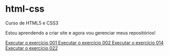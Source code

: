 # html-css
 Curso de HTML5 e CSS3

 Estou aprendendo a criar site e agora vou gerenciar meus repositórios!

 <a href="https://grmonteiroh.github.io/html-css/exercicios/ex001/index.html">Executar o exercício 001 </a>
 <a href="https://grmonteiroh.github.io/html-css/exercicios/ex002/index.html">Executar o exercício 002 </a>
 <a href="https://grmonteiroh.github.io/html-css/exercicios/ex014/index.html">Executar o exercício 014 </a>
 <a href="https://grmonteiroh.github.io/html-css/exercicios/ex022/fundo007.html">Executar o exercício 022 </a>